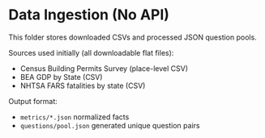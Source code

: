 # Data Ingestion (No API)

This folder stores downloaded CSVs and processed JSON question pools.

Sources used initially (all downloadable flat files):
- Census Building Permits Survey (place-level CSV)
- BEA GDP by State (CSV)
- NHTSA FARS fatalities by state (CSV)

Output format:
- `metrics/*.json` normalized facts
- `questions/pool.json` generated unique question pairs 